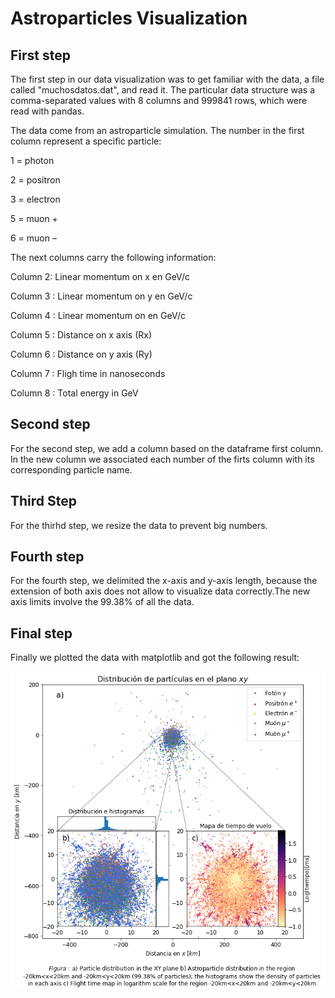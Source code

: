 # Astroparticles Visualization

## First step


The first step in our data visualization was to get familiar with the data, a file called "muchosdatos.dat", and read it. The particular data structure was a comma-separated values with 8 columns and 999841 rows, which were read with pandas.

The data come from an astroparticle simulation. The number in the first column represent a specific particle:

1 = photon

2 = positron

3 = electron

5 = muon +

6 = muon –

The next columns carry the following information:

Column 2: Linear momentum on x en GeV/c

Column 3 : Linear momentum on y en GeV/c

Column 4 : Linear momentum on en GeV/c

Column 5 : Distance on x axis (Rx)

Column 6 : Distance on y axis (Ry)

Column 7 : Fligh time in nanoseconds

Column 8 : Total energy in GeV

## Second step

For the second step, we add a column based on the dataframe first column. In the new column we associated each number of the firts column with its corresponding particle name.

## Third Step

For the thirhd step, we resize the data to prevent big numbers.

## Fourth step

For the fourth step, we delimited the x-axis and y-axis length, because the extension of both axis does not allow to visualize data correctly.The new axis limits involve the 99.38% of all the data.

## Final step

Finally we plotted the data with matplotlib and got the following result:

![alt text](https://github.com/ricard1997/Astroparticle-visualization/blob/main/result.png)
